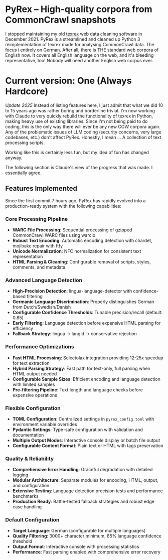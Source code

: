 # PyRex – High-quality corpora from CommonCrawl snapshots

I stopped maintaining my old [texrex](https://github.com/rsling/texrex) web data cleaning software in December 2021. PyRex is a streamlined and cleaned up Python 3 reimplementation of texrex made for analysing CommonCrawl data. The focus i entirely on German. After all, there is THE standard web corpora of English now. It covers all English language on the web, and it's bleeding representative, too! Nobody will need another English web corpus ever.

# Current version: **One (Always Hardcore)**

*Update 2025* Instead of listing features here, I just admit that what we did 10 to 15 years ago was rather boring and borderline trivial. I'm now working with Claude to very quickly rebuild the functionality of texrex in Python, making heavy use of existing libraries. Since I'm not being paid to do coding, this is the only way there will ever be any new COW corpora again. Any of the problematic issues of LLM coding (security concerns, very large codebases, etc.) don't affect PyRex. Honestly, I mean ... A collection of text processing scripts.

Working like this is certainly less fun, but my idea of fun has changed anyway.

The following section is Claude's view of the progress that was made. I essentially agree.

## Features Implemented

Since the first commit 7 hours ago, PyRex has rapidly evolved into a production-ready system with the following capabilities:

### Core Processing Pipeline
- **WARC File Processing**: Sequential processing of gzipped CommonCrawl WARC files using warcio
- **Robust Text Encoding**: Automatic encoding detection with chardet, mojibake repair with ftfy
- **Unicode Normalization**: NFC normalization for consistent text representation
- **HTML Parsing & Cleaning**: Configurable removal of scripts, styles, comments, and metadata

### Advanced Language Detection
- **High-Precision Detection**: lingua-language-detector with confidence-based filtering
- **Germanic Language Discrimination**: Properly distinguishes German from Dutch/Swedish/Danish
- **Configurable Confidence Thresholds**: Tunable precision/recall (default: 0.85)
- **Early Filtering**: Language detection before expensive HTML parsing for efficiency
- **Fallback Strategy**: lingua → langid → conservative rejection

### Performance Optimizations
- **Fast HTML Processing**: Selectolax integration providing 12-25x speedup for text extraction
- **Hybrid Parsing Strategy**: Fast path for text-only, full parsing when HTML output needed
- **Configurable Sample Sizes**: Efficient encoding and language detection with limited samples
- **Pre-filtering Pipeline**: Text length and language checks before expensive operations

### Flexible Configuration
- **TOML Configuration**: Centralized settings in `pyrex_config.toml` with environment variable overrides
- **Pydantic Settings**: Type-safe configuration with validation and documentation
- **Multiple Output Modes**: Interactive console display or batch file output
- **Configurable Content Format**: Plain text or HTML with tags preservation

### Quality & Reliability
- **Comprehensive Error Handling**: Graceful degradation with detailed logging
- **Modular Architecture**: Separate modules for encoding, HTML, output, and configuration
- **Extensive Testing**: Language detection precision tests and performance benchmarks
- **Production Ready**: Battle-tested fallback strategies and robust edge case handling

### Default Configuration
- **Target Language**: German (configurable for multiple languages)
- **Quality Filtering**: 3000+ character minimum, 85% language confidence threshold
- **Output Format**: Interactive console with processing statistics
- **Performance**: Fast parsing enabled with comprehensive error recovery
